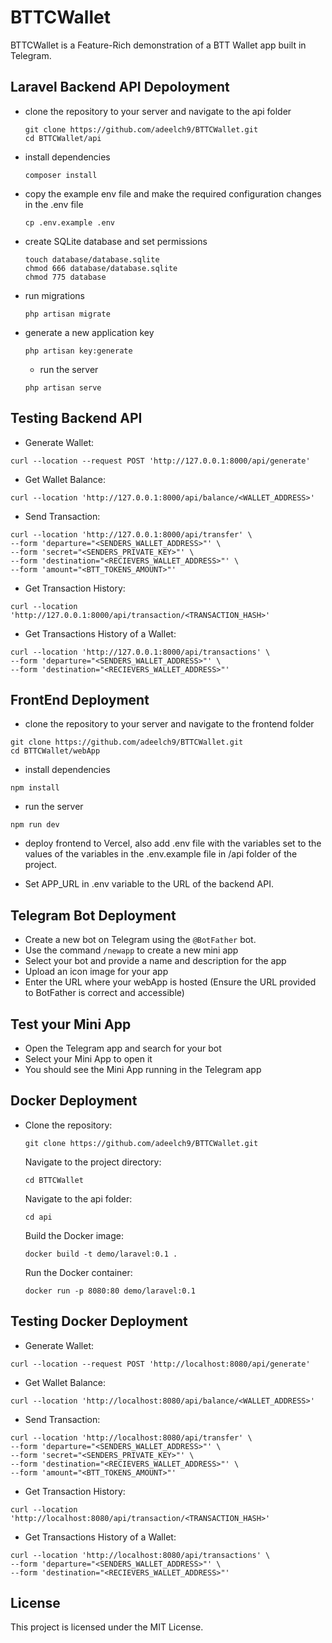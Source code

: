 # BTTCWallet
BTTCWallet is a Feature-Rich demonstration of a BTT Wallet app built in Telegram.

## Laravel Backend API Depoloyment
- clone the repository to your server and navigate to the api folder
  ```
  git clone https://github.com/adeelch9/BTTCWallet.git
  cd BTTCWallet/api
  ```

- install dependencies
  ```
  composer install
  ```

- copy the example env file and make the required configuration changes in the .env file
  ```
  cp .env.example .env
  ```

- create SQLite database and set permissions
  ```
  touch database/database.sqlite
  chmod 666 database/database.sqlite
  chmod 775 database
  ```

- run migrations
  ```
  php artisan migrate
  ```

- generate a new application key
  ```
  php artisan key:generate
  ```

  - run the server
  ```
  php artisan serve
  ```

## Testing Backend API
  - Generate Wallet:
  ```
  curl --location --request POST 'http://127.0.0.1:8000/api/generate'
  ```

  - Get Wallet Balance:
  ```
  curl --location 'http://127.0.0.1:8000/api/balance/<WALLET_ADDRESS>'
  ```

  - Send Transaction:
  ```
  curl --location 'http://127.0.0.1:8000/api/transfer' \
--form 'departure="<SENDERS_WALLET_ADDRESS>"' \
--form 'secret="<SENDERS_PRIVATE_KEY>"' \
--form 'destination="<RECIEVERS_WALLET_ADDRESS>"' \
--form 'amount="<BTT_TOKENS_AMOUNT>"'
  ```

  - Get Transaction History:
  ```
  curl --location 'http://127.0.0.1:8000/api/transaction/<TRANSACTION_HASH>'
  ```

  - Get Transactions History of a Wallet:
  ```
  curl --location 'http://127.0.0.1:8000/api/transactions' \
--form 'departure="<SENDERS_WALLET_ADDRESS>"' \
--form 'destination="<RECIEVERS_WALLET_ADDRESS>"'
  ```


## FrontEnd Deployment
  - clone the repository to your server and navigate to the frontend folder
  ```
  git clone https://github.com/adeelch9/BTTCWallet.git
  cd BTTCWallet/webApp
  ```

  - install dependencies
  ```
  npm install
  ```

  - run the server
  ```
  npm run dev
  ```

  - deploy frontend to Vercel, also add .env file with the variables set to the values of the variables in the .env.example file in /api folder of the project.
  
  - Set APP_URL in .env variable to the URL of the backend API.
  
  
## Telegram Bot Deployment
  - Create a new bot on Telegram using the `@BotFather` bot.
  - Use the command `/newapp` to create a new mini app
  - Select your bot and provide a name and description for the app
  - Upload an icon image for your app
  - Enter the URL where your webApp is hosted (Ensure the URL provided to BotFather is correct and accessible)
  
## Test your Mini App
  - Open the Telegram app and search for your bot
  - Select your Mini App to open it
  - You should see the Mini App running in the Telegram app

## Docker Deployment

- Clone the repository:
  ```
  git clone https://github.com/adeelch9/BTTCWallet.git
  ```
  Navigate to the project directory:
  ```
  cd BTTCWallet
  ```
  Navigate to the api folder:
  ```
  cd api
  ```
  Build the Docker image:
  ```
  docker build -t demo/laravel:0.1 .
  ```
  Run the Docker container:
  ```
  docker run -p 8080:80 demo/laravel:0.1
  ```
## Testing Docker Deployment
  - Generate Wallet:
  ```
  curl --location --request POST 'http://localhost:8080/api/generate'
  ```

  - Get Wallet Balance:
  ```
  curl --location 'http://localhost:8080/api/balance/<WALLET_ADDRESS>'
  ```

  - Send Transaction:
  ```
  curl --location 'http://localhost:8080/api/transfer' \
  --form 'departure="<SENDERS_WALLET_ADDRESS>"' \
  --form 'secret="<SENDERS_PRIVATE_KEY>"' \
  --form 'destination="<RECIEVERS_WALLET_ADDRESS>"' \
  --form 'amount="<BTT_TOKENS_AMOUNT>"'
  ```

  - Get Transaction History:
  ```
  curl --location 'http://localhost:8080/api/transaction/<TRANSACTION_HASH>'
  ```
  
  - Get Transactions History of a Wallet:
  ```
  curl --location 'http://localhost:8080/api/transactions' \
  --form 'departure="<SENDERS_WALLET_ADDRESS>"' \
  --form 'destination="<RECIEVERS_WALLET_ADDRESS>"'
  ```

  ## License
  This project is licensed under the MIT License.